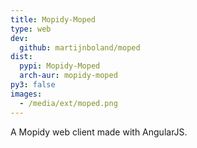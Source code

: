 ```yaml
---
title: Mopidy-Moped
type: web
dev:
  github: martijnboland/moped
dist:
  pypi: Mopidy-Moped
  arch-aur: mopidy-moped
py3: false
images:
  - /media/ext/moped.png
---
```


A Mopidy web client made with AngularJS.
